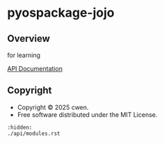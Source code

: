 # pyospackage-jojo

## Overview

for learning


[API Documentation](./api/modules.rst)

## Copyright

- Copyright © 2025 cwen.
- Free software distributed under the MIT License.

```{toctree}
:hidden:
./api/modules.rst
```
